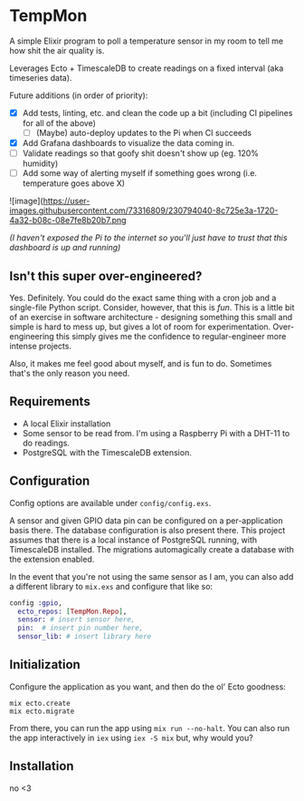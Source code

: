 # TempMon

A simple Elixir program to poll a temperature sensor in my room
to tell me how shit the air quality is.

Leverages Ecto + TimescaleDB to create readings on a fixed interval (aka timeseries data).

Future additions (in order of priority): 

- [x] Add tests, linting, etc. and clean the code up a bit (including CI pipelines for all of the above)
  - [ ] (Maybe) auto-deploy updates to the Pi when CI succeeds 
- [x] Add Grafana dashboards to visualize the data coming in.
- [ ] Validate readings so that goofy shit doesn't show up (eg. 120% humidity)
- [ ] Add some way of alerting myself if something goes wrong (i.e. temperature goes above X)

![image](https://user-images.githubusercontent.com/73316809/230794040-8c725e3a-1720-4a32-b08c-08e7fe8b20b7.png

*(I haven't exposed the Pi to the internet so you'll just have to trust that this dashboard is up and running)*

## Isn't this super over-engineered?

Yes. Definitely. You could do the exact same thing with a cron job and a single-file Python script. Consider,
however, that this is *fun*. This is a little bit of an exercise in software architecture -
designing something this small and simple is hard to mess up, but gives a lot of room for experimentation.
Over-engineering this simply gives me the confidence to regular-engineer more intense projects.

Also, it makes me feel good about myself, and is fun to do. Sometimes that's the only reason you need.

## Requirements

- A local Elixir installation
- Some sensor to be read from. I'm using a Raspberry Pi with a DHT-11 to do readings.
- PostgreSQL with the TimescaleDB extension.

## Configuration

Config options are available under `config/config.exs`. 

A sensor and given GPIO data pin can be configured on a per-application basis there.
The database configuration is also present there. This project assumes that there is a local instance of PostgreSQL
running, with TimescaleDB installed. The migrations automagically create a database with the extension enabled.

In the event that you're not using the same sensor as I am, you can also add a different library to `mix.exs`
and configure that like so:

```elixir
config :gpio,
  ecto_repos: [TempMon.Repo],
  sensor: # insert sensor here,
  pin:  # insert pin number here,
  sensor_lib: # insert library here
```

## Initialization

Configure the application as you want, and then do the ol' Ecto goodness:

```shell
mix ecto.create
mix ecto.migrate
```

From there, you can run the app using `mix run --no-halt`. You can also run the app interactively
in `iex` using `iex -S mix` but, why would you?

## Installation

no <3
